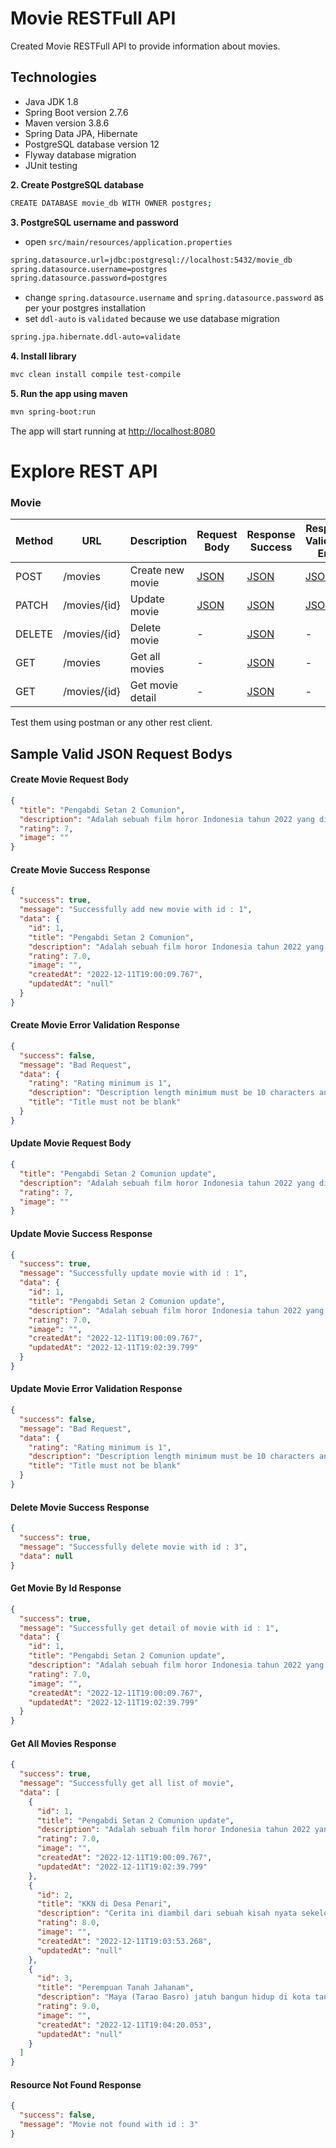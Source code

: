 # Movie RESTFull API

Created Movie RESTFull API to provide information about movies.

## Technologies

- Java JDK 1.8
- Spring Boot version 2.7.6
- Maven version 3.8.6
- Spring Data JPA, Hibernate
- PostgreSQL database version 12
- Flyway database migration
- JUnit testing

**2. Create PostgreSQL database**

```bash
CREATE DATABASE movie_db WITH OWNER postgres;
```

**3. PostgreSQL username and password**

+ open `src/main/resources/application.properties`

```bash
spring.datasource.url=jdbc:postgresql://localhost:5432/movie_db
spring.datasource.username=postgres
spring.datasource.password=postgres
```

+ change `spring.datasource.username` and `spring.datasource.password` as per your postgres installation
+ set `ddl-auto` is `validated` because we use database migration

```bash
spring.jpa.hibernate.ddl-auto=validate
```

**4. Install library**

```bash
mvc clean install compile test-compile
```

**5. Run the app using maven**

```bash
mvn spring-boot:run
```
The app will start running at <http://localhost:8080>

# Explore REST API

### Movie

| Method | URL              | Description      | Request Body          | Response Success              | Response Validation Error   | Response Not Found |
|--------|------------------|------------------|-----------------------|-------------------------------|-----------------------------|--------------------|
| POST   | /movies          | Create new movie | [JSON](#create_movie) | [JSON](#create_movie_success) | [JSON](#create_movie_error) | -                  |
| PATCH  | /movies/{id}     | Update movie     | [JSON](#update_movie) | [JSON](#update_movie_success) | [JSON](#update_movie_error) | [JSON](#not_found) |
| DELETE | /movies/{id}     | Delete movie     | -                     | [JSON](#delete_movie_success) | -                           | [JSON](#not_found) | 
| GET    | /movies          | Get all movies   | -                     | [JSON](#get_movie)            | -                           | -                  |
| GET    | /movies/{id}     | Get movie detail | -                     | [JSON](#get_all_movies)       | -                           | [JSON](#not_found) |             

Test them using postman or any other rest client.

## Sample Valid JSON Request Bodys

#### <a id="create_movie">Create Movie Request Body</a>
```json
{
  "title": "Pengabdi Setan 2 Comunion",
  "description": "Adalah sebuah film horor Indonesia tahun 2022 yang disutradarai dan ditulis oleh Joko Anwar sebagai sekuel dari film tahun 2017, Pengabdi Setan.",
  "rating": 7,
  "image": ""
}
```

#### <a id="create_movie_success">Create Movie Success Response</a>
```json
{
  "success": true,
  "message": "Successfully add new movie with id : 1",
  "data": {
    "id": 1,
    "title": "Pengabdi Setan 2 Comunion",
    "description": "Adalah sebuah film horor Indonesia tahun 2022 yang disutradarai dan ditulis oleh Joko Anwar sebagai sekuel dari film tahun 2017, Pengabdi Setan.",
    "rating": 7.0,
    "image": "",
    "createdAt": "2022-12-11T19:00:09.767",
    "updatedAt": "null"
  }
}
```

#### <a id="create_movie_error">Create Movie Error Validation Response</a>
```json
{
  "success": false,
  "message": "Bad Request",
  "data": {
    "rating": "Rating minimum is 1",
    "description": "Description length minimum must be 10 characters and maximum must be 500 characters",
    "title": "Title must not be blank"
  }
}
```

#### <a id="update_movie">Update Movie Request Body</a>
```json
{
  "title": "Pengabdi Setan 2 Comunion update",
  "description": "Adalah sebuah film horor Indonesia tahun 2022 yang disutradarai dan ditulis oleh Joko Anwar sebagai sekuel dari film tahun 2017, Pengabdi Setan.",
  "rating": 7,
  "image": ""
}
```

#### <a id="update_movie_success">Update Movie Success Response</a>
```json
{
  "success": true,
  "message": "Successfully update movie with id : 1",
  "data": {
    "id": 1,
    "title": "Pengabdi Setan 2 Comunion update",
    "description": "Adalah sebuah film horor Indonesia tahun 2022 yang disutradarai dan ditulis oleh Joko Anwar sebagai sekuel dari film tahun 2017, Pengabdi Setan.",
    "rating": 7.0,
    "image": "",
    "createdAt": "2022-12-11T19:00:09.767",
    "updatedAt": "2022-12-11T19:02:39.799"
  }
}
```

#### <a id="update_movie_error">Update Movie Error Validation Response</a>
```json
{
  "success": false,
  "message": "Bad Request",
  "data": {
    "rating": "Rating minimum is 1",
    "description": "Description length minimum must be 10 characters and maximum must be 500 characters",
    "title": "Title must not be blank"
  }
}
```

#### <a id="delete_movie_success">Delete Movie Success Response</a>
```json
{
  "success": true,
  "message": "Successfully delete movie with id : 3",
  "data": null
}
```

#### <a id="get_movie">Get Movie By Id Response</a>
```json
{
  "success": true,
  "message": "Successfully get detail of movie with id : 1",
  "data": {
    "id": 1,
    "title": "Pengabdi Setan 2 Comunion update",
    "description": "Adalah sebuah film horor Indonesia tahun 2022 yang disutradarai dan ditulis oleh Joko Anwar sebagai sekuel dari film tahun 2017, Pengabdi Setan.",
    "rating": 7.0,
    "image": "",
    "createdAt": "2022-12-11T19:00:09.767",
    "updatedAt": "2022-12-11T19:02:39.799"
  }
}
```

#### <a id="get_all_movies">Get All Movies Response</a>
```json
{
  "success": true,
  "message": "Successfully get all list of movie",
  "data": [
    {
      "id": 1,
      "title": "Pengabdi Setan 2 Comunion update",
      "description": "Adalah sebuah film horor Indonesia tahun 2022 yang disutradarai dan ditulis oleh Joko Anwar sebagai sekuel dari film tahun 2017, Pengabdi Setan.",
      "rating": 7.0,
      "image": "",
      "createdAt": "2022-12-11T19:00:09.767",
      "updatedAt": "2022-12-11T19:02:39.799"
    },
    {
      "id": 2,
      "title": "KKN di Desa Penari",
      "description": "Cerita ini diambil dari sebuah kisah nyata sekelompok mahasiswa yang tengah melakukan program KKN (Kuliah Kerja Nyata) di Desa Penari",
      "rating": 8.0,
      "image": "",
      "createdAt": "2022-12-11T19:03:53.268",
      "updatedAt": "null"
    },
    {
      "id": 3,
      "title": "Perempuan Tanah Jahanam",
      "description": "Maya (Tarao Basro) jatuh bangun hidup di kota tanpa keluarga, ia hanya memiliki sahabat bernama Dini.",
      "rating": 9.0,
      "image": "",
      "createdAt": "2022-12-11T19:04:20.053",
      "updatedAt": "null"
    }
  ]
}
```

#### <a id="not_found">Resource Not Found Response</a>
```json
{
  "success": false,
  "message": "Movie not found with id : 3"
}
```
